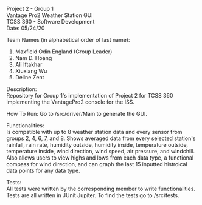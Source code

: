 Project 2 - Group 1   
Vantage Pro2 Weather Station GUI  
TCSS 360 - Software Development   
Date: 05/24/20  

Team Names (in alphabetical order of last name):
1. Maxfield Odin England (Group Leader)
2. Nam D. Hoang
3. Ali Iftakhar
4. Xiuxiang Wu
5. Deline Zent

Description:  
Repository for Group 1's implementation of Project 2 for TCSS 360 implementing the 
VantagePro2 console for the ISS.

How To Run: 
Go to /src/driver/Main to generate the GUI.

Functionalities:  
Is compatible with up to 8 weather station data and every sensor from groups 2, 4, 
6, 7, and 8. Shows averaged data from every selected station's rainfall, rain rate,
humidity outside, humidity inside, temperature outside, temperature inside, wind
direction, wind speed, air pressure, and windchill. Also allows users to view highs
and lows from each data type, a functional compass for wind direction, and can 
graph the last 15 inputted histroical data points for any data type.

Tests:  
All tests were written by the corresponding member to write functionalities.
Tests are all written in JUnit Jupiter. To find the tests go to /src/tests.

